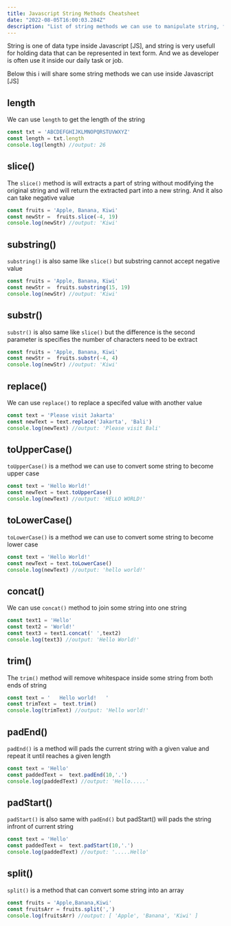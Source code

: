 ```yaml
---
title: Javascript String Methods Cheatsheet
date: "2022-08-05T16:00:03.284Z"
description: "List of string methods we can use to manipulate string, for our daily task"
---
```


String is one of data type inside Javascript [JS], and string is very usefull for holding data that can be represented in text form. And we as developer is often use it inside our daily task or job.

Below this i will share some string methods we can use inside Javascript [JS]

## length

We can use `length` to get the length of the string

```js
const txt = 'ABCDEFGHIJKLMNOPQRSTUVWXYZ'
const length = txt.length
console.log(length) //output: 26
```

## slice()
The `slice()` method is will extracts a part of string without modifying the original string and will return the extracted part into a new string. And it also can take negative value
```js
const fruits = 'Apple, Banana, Kiwi'
const newStr =  fruits.slice(-4, 19)
console.log(newStr) //output: 'Kiwi'
```

## substring()
`substring()` is also same like `slice()` but substring cannot accept negative value
```js
const fruits = 'Apple, Banana, Kiwi'
const newStr =  fruits.substring(15, 19)
console.log(newStr) //output: 'Kiwi'
```

## substr()
`substr()` is also same like `slice()` but the difference is the second parameter is specifies the number of characters need to be extract
```js
const fruits = 'Apple, Banana, Kiwi'
const newStr =  fruits.substr(-4, 4)
console.log(newStr) //output: 'Kiwi'
```

## replace()
We can use `replace()` to replace a specifed value with another value
```js
const text = 'Please visit Jakarta'
const newText = text.replace('Jakarta', 'Bali')
console.log(newText) //output: 'Please visit Bali'
```

## toUpperCase()
`toUpperCase()` is a method we can use to convert some string to become upper case
```js
const text = 'Hello World!'
const newText = text.toUpperCase()
console.log(newText) //output: 'HELLO WORLD!'
```

## toLowerCase()
`toLowerCase()` is a method we can use to convert some string to become lower case
```js
const text = 'Hello World!'
const newText = text.toLowerCase()
console.log(newText) //output: 'hello world!'
```

## concat()
We can use `concat()` method to join some string into one string
```js
const text1 = 'Hello'
const text2 = 'World!'
const text3 = text1.concat(' ',text2)
console.log(text3) //output: 'Hello World!'
```

## trim()
The `trim()` method will remove whitespace inside some string from both ends of string
```js
const text = '   Hello world!   '
const trimText =  text.trim()
console.log(trimText) //output: 'Hello world!'
```

## padEnd()
`padEnd()` is a method will pads the current string with a given value and repeat it until reaches a given length
```js
const text = 'Hello'
const paddedText =  text.padEnd(10,'.')
console.log(paddedText) //output: 'Hello.....'
```

## padStart()
`padStart()` is also same with `padEnd()` but padStart() will pads the string infront of current string
```js
const text = 'Hello'
const paddedText =  text.padStart(10,'.')
console.log(paddedText) //output: '.....Hello'
```

## split()
`split()` is a method that can convert some string into an array
```js
const fruits = 'Apple,Banana,Kiwi'
const fruitsArr = fruits.split(',')
console.log(fruitsArr) //output: [ 'Apple', 'Banana', 'Kiwi' ]
```